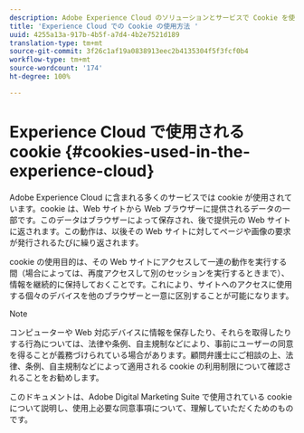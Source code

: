 ```yaml
---
description: Adobe Experience Cloud のソリューションとサービスで Cookie を使用する方法について説明します。
title: 'Experience Cloud での Cookie の使用方法 '
uuid: 4255a13a-917b-4b5f-a7d4-4b2e7521d189
translation-type: tm+mt
source-git-commit: 3f26c1af19a0838913eec2b4135304f5f3fcf0b4
workflow-type: tm+mt
source-wordcount: '174'
ht-degree: 100%

---
```



# Experience Cloud で使用される cookie {#cookies-used-in-the-experience-cloud}

Adobe Experience Cloud に含まれる多くのサービスでは cookie が使用されています。cookie は、Web サイトから Web ブラウザーに提供されるデータの一部です。このデータはブラウザーによって保存され、後で提供元の Web サイトに返されます。この動作は、以後その Web サイトに対してページや画像の要求が発行されるたびに繰り返されます。

cookie の使用目的は、その Web サイトにアクセスして一連の動作を実行する間（場合によっては、再度アクセスして別のセッションを実行するときまで）、情報を継続的に保持しておくことです。これにより、サイトへのアクセスに使用する個々のデバイスを他のブラウザーと一意に区別することが可能になります。

>[!NOTE]
>
>コンピューターや Web 対応デバイスに情報を保存したり、それらを取得したりする行為については、法律や条例、自主規制などにより、事前にユーザーの同意を得ることが義務づけられている場合があります。顧問弁護士にご相談の上、法律、条例、自主規制などによって適用される cookie の利用制限について確認されることをお勧めします。

このドキュメントは、Adobe Digital Marketing Suite で使用されている cookie について説明し、使用上必要な同意事項について、理解していただくためのものです。
